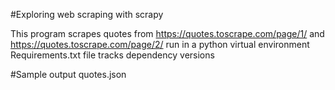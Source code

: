#Exploring web scraping with scrapy

This program scrapes quotes from https://quotes.toscrape.com/page/1/ and https://quotes.toscrape.com/page/2/
run in a python virtual environment
Requirements.txt file tracks dependency versions

#Sample output
quotes.json 
